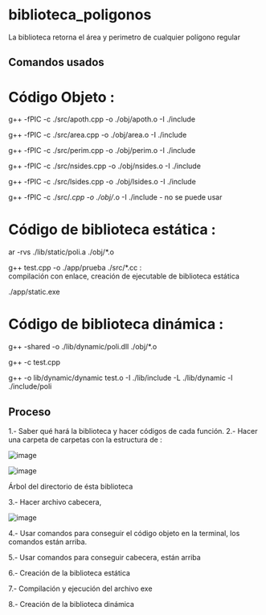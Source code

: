 # biblioteca_poligonos
La biblioteca retorna el área y perimetro de cualquier polígono regular 

## Comandos usados ##

# Código Objeto :


g++ -fPIC -c ./src/apoth.cpp -o ./obj/apoth.o -I ./include

g++ -fPIC -c ./src/area.cpp -o ./obj/area.o -I ./include

g++ -fPIC -c ./src/perim.cpp -o ./obj/perim.o -I ./include

g++ -fPIC -c ./src/nsides.cpp -o ./obj/nsides.o -I ./include

g++ -fPIC -c ./src/lsides.cpp -o ./obj/lsides.o -I ./include



g++ -fPIC -c ./src/*.cpp -o ./obj/*.o -I ./include   - no se puede usar


 # Código de biblioteca estática :

ar -rvs ./lib/static/poli.a ./obj/*.o

g++ test.cpp -o ./app/prueba ./src/*.cc    :    
compilación con enlace, creación de ejecutable de biblioteca estática

./app/static.exe



# Código de biblioteca dinámica :

g++ -shared -o ./lib/dynamic/poli.dll  ./obj/*.o

g++ -c test.cpp

g++ -o lib/dynamic/dynamic test.o -I ./lib/include -L ./lib/dynamic -l ./include/poli



 ## Proceso 
 
1.- Saber qué hará la biblioteca y hacer códigos de cada función.
2.- Hacer una carpeta de carpetas con la estructura de :

![image](https://user-images.githubusercontent.com/66481799/200756573-decd38d1-07ed-46d6-aeb7-69bfcf60be7a.png)


![image](https://user-images.githubusercontent.com/66481799/203774219-dd4313f8-42e9-45a5-94d3-9981e01d2f80.png)

Árbol del directorio de ésta biblioteca

3.- Hacer archivo cabecera,  
 
 ![image](https://user-images.githubusercontent.com/66481799/200757415-7b7702bf-cd4c-4523-ac1f-725f7f714f10.png)

4.- Usar comandos para conseguir el código objeto en la terminal, los comandos están arriba.

5.- Usar comandos para conseguir cabecera, están arriba

6.- Creación de la biblioteca estática 

7.- Compilación y ejecución del archivo exe

8.- Creación de la biblioteca dinámica 


 


 
